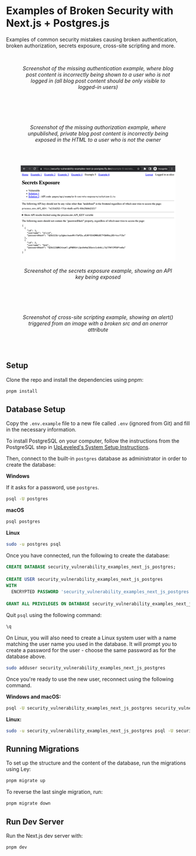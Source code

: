 # Examples of Broken Security with Next.js + Postgres.js

Examples of common security mistakes causing broken authentication, broken authorization, secrets exposure, cross-site scripting and more.

<figure>
  <img src="2-missing-authentication.png" alt="" />
  <figcaption><p align="center"><em>Screenshot of the missing authentication example, where blog post content is incorrectly being shown to a user who is not logged in (all blog post content should be only visible to logged-in users)</em></p></figcaption>
</figure>

<br /><br />

<figure>
  <img src="4-missing-authorization.png" alt="" />
  <figcaption><p align="center"><em>Screenshot of the missing authorization example, where unpublished, private blog post content is incorrectly being exposed in the HTML to a user who is not the owner</em></p></figcaption>
</figure>

<br /><br />

<figure>
  <img src="5-secrets-exposure.png" alt="" />
  <figcaption><p align="center"><em>Screenshot of the secrets exposure example, showing an API key being exposed</em></p></figcaption>
</figure>

<br /><br />

<figure>
  <img src="6-cross-site-scripting.png" alt="" />
  <figcaption><p align="center"><em>Screenshot of cross-site scripting example, showing an alert() triggered from an image with a broken src and an onerror attribute</em></p></figcaption>
</figure>

<br /><br />

## Setup

Clone the repo and install the dependencies using pnpm:

```bash
pnpm install
```

## Database Setup

Copy the `.env.example` file to a new file called `.env` (ignored from Git) and fill in the necessary information.

To install PostgreSQL on your computer, follow the instructions from the PostgreSQL step in [UpLeveled's System Setup Instructions](https://github.com/upleveled/system-setup/blob/master/readme.md).

Then, connect to the built-in `postgres` database as administrator in order to create the database:

**Windows**

If it asks for a password, use `postgres`.

```bash
psql -U postgres
```

**macOS**

```bash
psql postgres
```

**Linux**

```bash
sudo -u postgres psql
```

Once you have connected, run the following to create the database:

```sql
CREATE DATABASE security_vulnerability_examples_next_js_postgres;

CREATE USER security_vulnerability_examples_next_js_postgres
WITH
  ENCRYPTED PASSWORD 'security_vulnerability_examples_next_js_postgres';

GRANT ALL PRIVILEGES ON DATABASE security_vulnerability_examples_next_js_postgres TO security_vulnerability_examples_next_js_postgres;
```

Quit `psql` using the following command:

```bash
\q
```

On Linux, you will also need to create a Linux system user with a name matching the user name you used in the database. It will prompt you to create a password for the user - choose the same password as for the database above.

```bash
sudo adduser security_vulnerability_examples_next_js_postgres
```

Once you're ready to use the new user, reconnect using the following command.

**Windows and macOS:**

```bash
psql -U security_vulnerability_examples_next_js_postgres security_vulnerability_examples_next_js_postgres
```

**Linux:**

```bash
sudo -u security_vulnerability_examples_next_js_postgres psql -U security_vulnerability_examples_next_js_postgres security_vulnerability_examples_next_js_postgres
```

## Running Migrations

To set up the structure and the content of the database, run the migrations using Ley:

```bash
pnpm migrate up
```

To reverse the last single migration, run:

```bash
pnpm migrate down
```

## Run Dev Server

Run the Next.js dev server with:

```bash
pnpm dev
```
